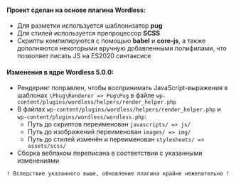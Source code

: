 #### Проект сделан на основе плагина Wordless:
- Для разметки используется шаблонизатор **pug**
- Для стилей используется препроцессор **SCSS**
- Скрипты компилируются с помощью **babel** и **core-js**, а также дополняются некоторыми вручную добавленными полифилами, что позволяет писать JS на ES2020 синтаксисе

#### Изменения в ядре Wordless 5.0.0:
- Рендеринг поправлен, чтобы воспринимать JavaScript-выражения в шаблонах `\Phug\Renderer => Pug\Pug` в файле `wp-content/plugins/wordless/helpers/render_helper.php`
- В файлах `wp-content/plugins/wordless/helpers/render_helper.php` и `wp-content/plugins/wordless/wordless.php`:
    - Путь до скриптов переименован `javascripts/ => js/`
    - Путь до изображений переименован `images/ => img/`
    - Путь до стилей изменён и переименован `stylesheets/ => assets/scss/`
- Сборка вебпаком переписана в соответствии с указанными изменениями

```
! Вследствие указанного выше, обновление плагина крайне нежелательно !
```
